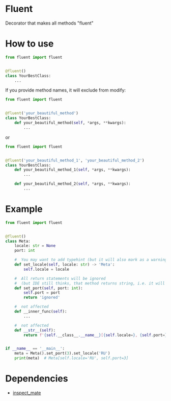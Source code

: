 # Fluent

Decorator that makes all methods "fluent"

# How to use

```python
from fluent import fluent


@fluent()
class YourBestClass:
    ...
```

If you provide method names, it will exclude from modify:

```python
from fluent import fluent


@fluent('your_beautiful_method')
class YourBestClass:
    def your_beautiful_method(self, *args, **kwargs):
        ...
```

or

```python
from fluent import fluent


@fluent('your_beautiful_method_1', 'your_beautiful_method_2')
class YourBestClass:
    def your_beautiful_method_1(self, *args, **kwargs):
        ...

    def your_beautiful_method_2(self, *args, **kwargs):
        ...
```

# Example

```python
from fluent import fluent


@fluent()
class Meta:
    locale: str = None
    port: int

    #  You may want to add typehint (but it will also mark as a warning)
    def set_locale(self, locale: str) -> 'Meta':
        self.locale = locale

    #  All return statements will be ignored
    #  (but IDE still thinks, that method returns string, i.e. it will suggest str hints)
    def set_port(self, port: int):
        self.port = port
        return 'ignored'

    #  not affected
    def __inner_func(self):
        ...

    #  not affected
    def __str__(self):
        return f'{self.__class__.__name__}[{self.locale=}, {self.port=}]'


if __name__ == '__main__':
    meta = Meta().set_port(3).set_locale('RU')
    print(meta)  # Meta[self.locale='RU', self.port=3]
```

# Dependencies
 
- [inspect_mate](https://pypi.org/project/inspect_mate/)